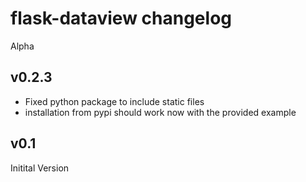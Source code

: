 # flask-dataview changelog

Alpha

## v0.2.3

- Fixed python package to include static files
- installation from pypi should work now with the provided example

## v0.1

Initital Version